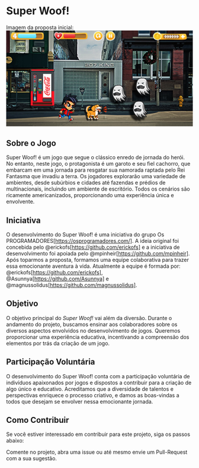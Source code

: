 # Super Woof!

Imagem da proposta inicial:
![Imagem da proposta inicial de Super Woof! apresentada no processo de seleção Trainee da Coca Cola](example_layout.jpg)

## Sobre o Jogo

Super Woof! é um jogo que segue o clássico enredo de jornada do herói. No entanto, neste jogo, o protagonista é um garoto e seu fiel cachorro, que embarcam em uma jornada para resgatar sua namorada raptada pelo Rei Fantasma que invadiu a terra. Os jogadores explorarão uma variedade de ambientes, desde subúrbios e cidades até fazendas e prédios de multinacionais, incluindo um ambiente de escritório. Todos os cenários são ricamente americanizados, proporcionando uma experiência única e envolvente.

## Iniciativa
O desenvolvimento do Super Woof! é uma iniciativa do grupo Os PROGRAMADORES[https://osprogramadores.com/]. A ideia original foi concebida pelo @erickofs[https://github.com/erickofs] e a iniciativa de desenvolvimento foi apoiada pelo @mpinheir[https://github.com/mpinheir]. Após toparmos a proposta, formamos uma equipe colaborativa para trazer essa emocionante aventura à vida. Atualmente a equipe é formada por: @erickofs[https://github.com/erickofs], @Asunnya[https://github.com/Asunnya] e @magnussolidus[https://github.com/magnussolidus].

## Objetivo
O objetivo principal do *Super Woof!* vai além da diversão. Durante o andamento do projeto, buscamos ensinar aos colaboradores sobre os diversos aspectos envolvidos no desenvolvimento de jogos. Queremos proporcionar uma experiência educativa, incentivando a compreensão dos elementos por trás da criação de um jogo.

## Participação Voluntária
O desenvolvimento do Super Woof! conta com a participação voluntária de indivíduos apaixonados por jogos e dispostos a contribuir para a criação de algo único e educativo. Acreditamos que a diversidade de talentos e perspectivas enriquece o processo criativo, e damos as boas-vindas a todos que desejam se envolver nessa emocionante jornada.

## Como Contribuir
Se você estiver interessado em contribuir para este projeto, siga os passos abaixo:

Comente no projeto, abra uma issue ou até mesmo envie um Pull-Request com a sua sugestão.

